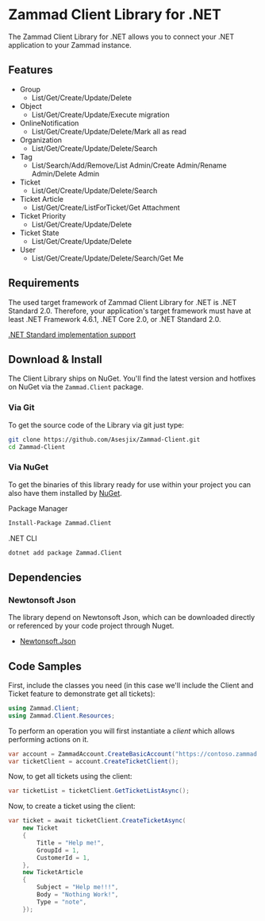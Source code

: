 # Zammad Client Library for .NET
The Zammad Client Library for .NET allows you to connect your .NET application to your Zammad instance.

## Features
- Group
    - List/Get/Create/Update/Delete
- Object
    - List/Get/Create/Update/Execute migration
- OnlineNotification
    - List/Get/Create/Update/Delete/Mark all as read
- Organization
    - List/Get/Create/Update/Delete/Search
- Tag
    - List/Search/Add/Remove/List Admin/Create Admin/Rename Admin/Delete Admin
- Ticket
    - List/Get/Create/Update/Delete/Search
- Ticket Article
    - List/Get/Create/ListForTicket/Get Attachment
- Ticket Priority
    - List/Get/Create/Update/Delete
- Ticket State
    - List/Get/Create/Update/Delete
- User
    - List/Get/Create/Update/Delete/Search/Get Me

## Requirements
The used target framework of Zammad Client Library for .NET is .NET Standard 2.0.
Therefore, your application's target framework must have at least .NET Framework 4.6.1, .NET Core 2.0, or .NET Standard 2.0.

[.NET Standard implementation support](https://docs.microsoft.com/en-us/dotnet/standard/net-standard#net-implementation-support)

## Download & Install
The Client Library ships on NuGet. You'll find the latest version and hotfixes on NuGet via the `Zammad.Client` package.

### Via Git
To get the source code of the Library via git just type:

```bash
git clone https://github.com/Asesjix/Zammad-Client.git
cd Zammad-Client
```

### Via NuGet
To get the binaries of this library ready for use within your project you can also have them installed by [NuGet](https://www.nuget.org/packages/Zammad.Client).

Package Manager
```bash
Install-Package Zammad.Client
```

.NET CLI
```bash
dotnet add package Zammad.Client
```

## Dependencies

### Newtonsoft Json
The library depend on Newtonsoft Json, which can be downloaded directly or referenced by your code project through Nuget.

- [Newtonsoft.Json](http://www.nuget.org/packages/Newtonsoft.Json)

## Code Samples

First, include the classes you need (in this case we'll include the Client and Ticket feature to demonstrate get all tickets):

```csharp
using Zammad.Client;
using Zammad.Client.Resources;
```
To perform an operation you will first instantiate a *client* which allows performing actions on it.

```csharp
var account = ZammadAccount.CreateBasicAccount("https://contoso.zammad.com", "user", "password");
var ticketClient = account.CreateTicketClient();
```

Now, to get all tickets using the client:

```csharp
var ticketList = ticketClient.GetTicketListAsync();
```

Now, to create a ticket using the client:

```csharp
var ticket = await ticketClient.CreateTicketAsync(
	new Ticket
	{
		Title = "Help me!",
		GroupId = 1,
		CustomerId = 1,
	},
	new TicketArticle
	{
		Subject = "Help me!!!",
		Body = "Nothing Work!",
		Type = "note",
	});
```
